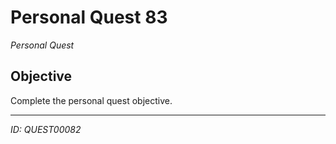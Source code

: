 # Personal Quest 83

*Personal Quest*

## Objective
Complete the personal quest objective.

---
*ID: QUEST00082*